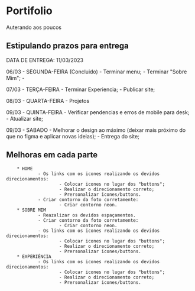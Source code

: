 # Portifolio
Auterando aos poucos

## Estipulando prazos para entrega

DATA DE ENTREGA: 11/03/2023

06/03 - SEGUNDA-FEIRA (Concluido)
        - Terminar menu;
        - Terminar "Sobre Mim";
        - 

07/03 - TERÇA-FEIRA
        - Terminar Experiencia;
        - Publicar site;

08/03 - QUARTA-FEIRA
        - Projetos

09/03 - QUINTA-FEIRA
        - Verificar pendencias e erros de mobile para desk;
        - Atualizar site;

09/03 - SABADO
        - Melhorar o design ao máximo (deixar mais próximo do que no figma e aplicar novas ideias);
        - Entrega do site;

## Melhoras em cada parte 
        * HOME
                - Os links com os icones realizando os devidos direcionamentos:
                        - Colocar icones no lugar dos "buttons";
                        - Realizar o direcionamento correto;
                        - Prersonalizar icones/buttons.
                - Criar contorno da foto corretamente:
                        - Criar contorno neon.
        * SOBRE MIM
                - Reazalizar os devidos espaçamentos.
                - Criar contorno da foto corretamente:
                        - Criar contorno neon.
                - Os links com os icones realizando os devidos direcionamentos:
                        - Colocar icones no lugar dos "buttons";
                        - Realizar o direcionamento correto;
                        - Prersonalizar icones/buttons.
        * EXPERIÊNCIA
                - Os links com os icones realizando os devidos direcionamentos:
                        - Colocar icones no lugar dos "buttons";
                        - Realizar o direcionamento correto;
                        - Prersonalizar icones/buttons.